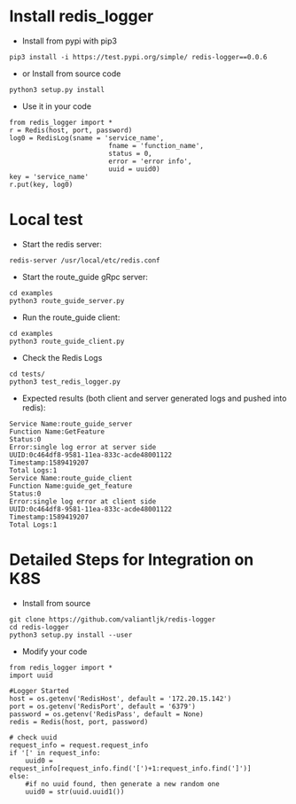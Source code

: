 # Install redis_logger
* Install from pypi with pip3
```
pip3 install -i https://test.pypi.org/simple/ redis-logger==0.0.6
```

* or Install from source code
```
python3 setup.py install 
```

* Use it in your code
```
from redis_logger import * 
r = Redis(host, port, password)
log0 = RedisLog(sname = 'service_name', 
                         fname = 'function_name',
                         status = 0,
                         error = 'error info',
                         uuid = uuid0)
key = 'service_name'
r.put(key, log0)
```


# Local test
* Start the redis server:
```
redis-server /usr/local/etc/redis.conf
```
* Start the route_guide gRpc server:
```
cd examples
python3 route_guide_server.py
```
* Run the route_guide client:
```
cd examples
python3 route_guide_client.py
```
* Check the Redis Logs
```
cd tests/
python3 test_redis_logger.py
```
* Expected results (both client and server generated logs and pushed into redis):
```
Service Name:route_guide_server
Function Name:GetFeature
Status:0
Error:single log error at server side
UUID:0c464df8-9581-11ea-833c-acde48001122
Timestamp:1589419207
Total Logs:1
Service Name:route_guide_client
Function Name:guide_get_feature
Status:0
Error:single log error at client side
UUID:0c464df8-9581-11ea-833c-acde48001122
Timestamp:1589419207
Total Logs:1
```

# Detailed Steps for Integration on K8S
* Install from source
```
git clone https://github.com/valiantljk/redis-logger
cd redis-logger
python3 setup.py install --user
```
* Modify your code
```
from redis_logger import * 
import uuid 

#Logger Started
host = os.getenv('RedisHost', default = '172.20.15.142')
port = os.getenv('RedisPort', default = '6379')
password = os.getenv('RedisPass', default = None)
redis = Redis(host, port, password)

# check uuid 
request_info = request.request_info
if '[' in request_info:
    uuid0 = request_info[request_info.find('[')+1:request_info.find(']')]
else: 
    #if no uuid found, then generate a new random one 
    uuid0 = str(uuid.uuid1())

```
